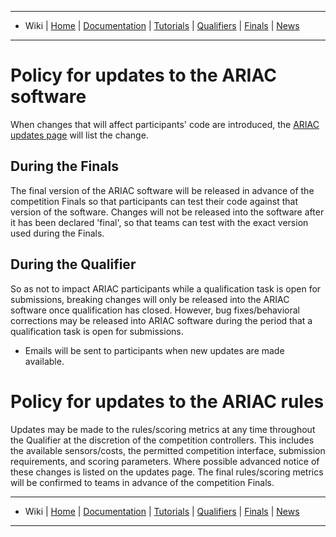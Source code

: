 -------------------------------------------------
- Wiki | [Home](../README.md) | [Documentation](documentation.md) | [Tutorials](tutorials.md) | [Qualifiers](qualifier.md) | [Finals](finals.md) | [News](updates.md)
-------------------------------------------------
# Policy for updates to the ARIAC software

When changes that will affect participants' code are introduced, the [ARIAC updates page](https://bitbucket.org/osrf/ariac/wiki/2019/updates) will list the change.

## During the Finals
The final version of the ARIAC software will be released in advance of the competition Finals so that participants can test their code against that version of the software.
Changes will not be released into the software after it has been declared 'final', so that teams can test with the exact version used during the Finals.

## During the Qualifier
So as not to impact ARIAC participants while a qualification task is open for submissions, breaking changes will only be released into the ARIAC software once qualification has closed.
However, bug fixes/behavioral corrections may be released into ARIAC software during the period that a qualification task is open for submissions.
- Emails will be sent to participants when new updates are made available.

# Policy for updates to the ARIAC rules

Updates may be made to the rules/scoring metrics at any time throughout the Qualifier at the discretion of the competition controllers.
This includes the available sensors/costs, the permitted competition interface, submission requirements, and scoring parameters.
Where possible advanced notice of these changes is listed on the updates page.
The final rules/scoring metrics will be confirmed to teams in advance of the competition Finals.

-------------------------------------------------
- Wiki | [Home](../README.md) | [Documentation](documentation.md) | [Tutorials](tutorials.md) | [Qualifiers](qualifier.md) | [Finals](finals.md) | [News](updates.md)
-------------------------------------------------
